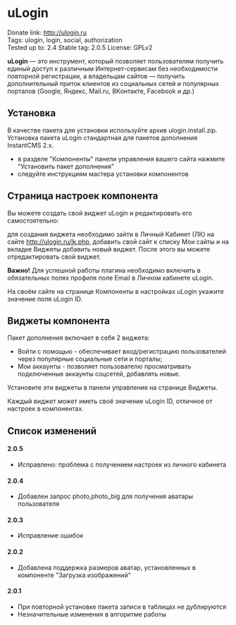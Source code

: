 # uLogin

Donate link: http://ulogin.ru  
Tags: ulogin, login, social, authorization  
Tested up to: 2.4 
Stable tag: 2.0.5
License: GPLv2  

**uLogin** — это инструмент, который позволяет пользователям получить единый доступ к различным Интернет-сервисам без необходимости повторной регистрации,
а владельцам сайтов — получить дополнительный приток клиентов из социальных сетей и популярных порталов (Google, Яндекс, Mail.ru, ВКонтакте, Facebook и др.)


## Установка

В качестве пакета для установки используйте архив ulogin.install.zip. 
Установка пакета uLogin стандартная для пакетов дополнения InstantCMS 2.x.

- в разделе "Компоненты" панели управления вашего сайта нажмите "Установить пакет дополнения"
- следуйте инструкциям мастера установки компонентов


## Страница настроек компонента

Вы можете создать свой виджет uLogin и редактировать его самостоятельно:

для создания виджета необходимо зайти в Личный Кабинет (ЛК) на сайте http://ulogin.ru/lk.php,
добавить свой сайт к списку Мои сайты и на вкладке Виджеты добавить новый виджет. После этого вы можете отредактировать свой виджет.

**Важно!** Для успешной работы плагина необходимо включить в обязательных полях профиля поле Еmail в Личном кабинете uLogin.

На своём сайте на странице Компоненты в настройках uLogin укажите значение поля uLogin ID.


## Виджеты компонента 

Пакет дополнения включает в себя 2 виджета:

- Войти с помощью - обеспечивает вход/регистрацию пользователей через популярные социальные сети и порталы;
- Мои аккаунты - позволяет пользователю просматривать подключенные аккаунты соцсетей, добавлять новые.

Установите эти виджеты в панели управления на странице Виджеты.

Каждый виджет может иметь своё значение uLogin ID, отличное от настроек в компонентах.



## Список изменений

#### 2.0.5

- Исправлено: проблема с получением настроек из личного кабинета

#### 2.0.4

- Добавлен запрос photo,photo_big для получения аватары пользователя

#### 2.0.3

- Исправление ошибок

#### 2.0.2

- Добавлена поддержка размеров аватар, установленных в компоненте "Загрузка изображений"

#### 2.0.1

- При повторной установке пакета записи в таблицах не дублируются
- Незначительные изменения в алгоритме работы